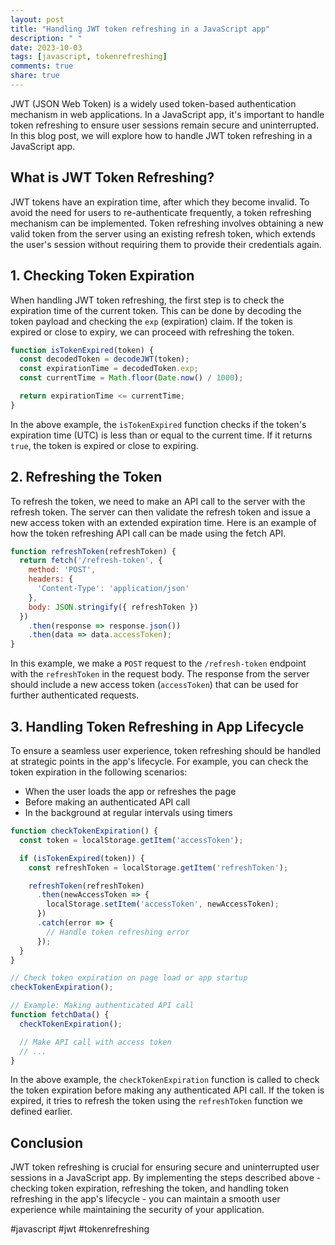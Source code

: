 ```yaml
---
layout: post
title: "Handling JWT token refreshing in a JavaScript app"
description: " "
date: 2023-10-03
tags: [javascript, tokenrefreshing]
comments: true
share: true
---
```


JWT (JSON Web Token) is a widely used token-based authentication mechanism in web applications. In a JavaScript app, it's important to handle token refreshing to ensure user sessions remain secure and uninterrupted. In this blog post, we will explore how to handle JWT token refreshing in a JavaScript app.

## What is JWT Token Refreshing?

JWT tokens have an expiration time, after which they become invalid. To avoid the need for users to re-authenticate frequently, a token refreshing mechanism can be implemented. Token refreshing involves obtaining a new valid token from the server using an existing refresh token, which extends the user's session without requiring them to provide their credentials again.

## 1. Checking Token Expiration

When handling JWT token refreshing, the first step is to check the expiration time of the current token. This can be done by decoding the token payload and checking the `exp` (expiration) claim. If the token is expired or close to expiry, we can proceed with refreshing the token.

```javascript
function isTokenExpired(token) {
  const decodedToken = decodeJWT(token);
  const expirationTime = decodedToken.exp;
  const currentTime = Math.floor(Date.now() / 1000);

  return expirationTime <= currentTime;
}
```

In the above example, the `isTokenExpired` function checks if the token's expiration time (UTC) is less than or equal to the current time. If it returns `true`, the token is expired or close to expiring.

## 2. Refreshing the Token

To refresh the token, we need to make an API call to the server with the refresh token. The server can then validate the refresh token and issue a new access token with an extended expiration time. Here is an example of how the token refreshing API call can be made using the fetch API.

```javascript
function refreshToken(refreshToken) {
  return fetch('/refresh-token', {
    method: 'POST',
    headers: {
      'Content-Type': 'application/json'
    },
    body: JSON.stringify({ refreshToken })
  })
    .then(response => response.json())
    .then(data => data.accessToken);
}
```

In this example, we make a `POST` request to the `/refresh-token` endpoint with the `refreshToken` in the request body. The response from the server should include a new access token (`accessToken`) that can be used for further authenticated requests.

## 3. Handling Token Refreshing in App Lifecycle

To ensure a seamless user experience, token refreshing should be handled at strategic points in the app's lifecycle. For example, you can check the token expiration in the following scenarios:

- When the user loads the app or refreshes the page
- Before making an authenticated API call
- In the background at regular intervals using timers

```javascript
function checkTokenExpiration() {
  const token = localStorage.getItem('accessToken');

  if (isTokenExpired(token)) {
    const refreshToken = localStorage.getItem('refreshToken');

    refreshToken(refreshToken)
      .then(newAccessToken => {
        localStorage.setItem('accessToken', newAccessToken);
      })
      .catch(error => {
        // Handle token refreshing error
      });
  }
}

// Check token expiration on page load or app startup
checkTokenExpiration();

// Example: Making authenticated API call
function fetchData() {
  checkTokenExpiration();

  // Make API call with access token
  // ...
}
```

In the above example, the `checkTokenExpiration` function is called to check the token expiration before making any authenticated API call. If the token is expired, it tries to refresh the token using the `refreshToken` function we defined earlier.

## Conclusion

JWT token refreshing is crucial for ensuring secure and uninterrupted user sessions in a JavaScript app. By implementing the steps described above - checking token expiration, refreshing the token, and handling token refreshing in the app's lifecycle - you can maintain a smooth user experience while maintaining the security of your application.

#javascript #jwt #tokenrefreshing